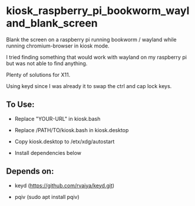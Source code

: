 # kiosk_raspberry_pi_bookworm_wayland_blank_screen
Blank the screen on a raspberry pi running bookworm / wayland
while running chromium-browser in kiosk mode.

I tried finding something that would work with wayland on my raspberry pi but was not able to find anything.

Plenty of solutions for X11.

Using keyd since I was already it to swap the ctrl and cap lock keys.

## To Use:

  - Replace "YOUR-URL" in kiosk.bash

  - Replace /PATH/TO/kiosk.bash in kiosk.desktop

  - Copy kiosk.desktop to /etx/xdg/autostart

  - Install dependencies below

## Depends on:

  - keyd  (https://github.com/rvaiya/keyd.git)

  - pqiv  (sudo apt install pqiv)
